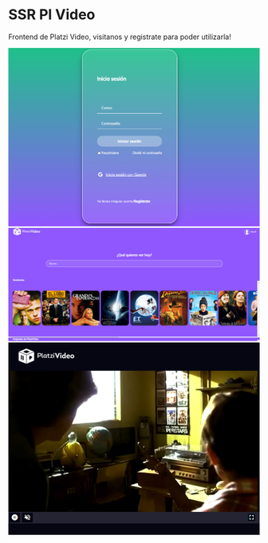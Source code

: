 # SSR Pl Video
Frontend de Platzi Video, visitanos y registrate para poder utilizarla! 

![alt text](https://raw.githubusercontent.com/johan-avila/ssr-pl-video/master/public/assets/login_view.PNG)
![alt text](https://raw.githubusercontent.com/johan-avila/ssr-pl-video/master/public/assets/initial_view.PNG)
![alt text](https://raw.githubusercontent.com/johan-avila/ssr-pl-video/master/public/assets/media_player.PNG)
